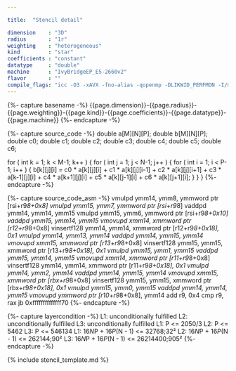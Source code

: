 ```yaml
---

title:  "Stencil detail"

dimension    : "3D"
radius       : "1r"
weighting    : "heterogeneous"
kind         : "star"
coefficients : "constant"
datatype     : "double"
machine      : "IvyBridgeEP_E5-2660v2"
flavor       : ""
compile_flags: "icc -O3 -xAVX -fno-alias -qopenmp -DLIKWID_PERFMON -I/mnt/opt/likwid-4.3.2/include -L/mnt/opt/likwid-4.3.2/lib -I./stempel/stempel/headers/ ./stempel/headers/timing.c ./stempel/headers/dummy.c solar_compilable.c -o stencil -llikwid"
---
```


{%- capture basename -%}
{{page.dimension}}-{{page.radius}}-{{page.weighting}}-{{page.kind}}-{{page.coefficients}}-{{page.datatype}}-{{page.machine}}
{%- endcapture -%}

{%- capture source_code -%}
double a[M][N][P];
double b[M][N][P];
double c0;
double c1;
double c2;
double c3;
double c4;
double c5;
double c6;

for ( int k = 1; k < M-1; k++ ) {
  for ( int j = 1; j < N-1; j++ ) {
    for ( int i = 1; i < P-1; i++ ) {
      b[k][j][i] = c0 * a[k][j][i]
        + c1 * a[k][j][i-1] + c2 * a[k][j][i+1]
        + c3 * a[k-1][j][i] + c4 * a[k+1][j][i]
        + c5 * a[k][j-1][i] + c6 * a[k][j+1][i];
    }
  }
}
{%- endcapture -%}

{%- capture source_code_asm -%}
vmulpd ymm14, ymm8, ymmword ptr [rsi+r9*8+0x8]
vmulpd ymm15, ymm7, ymmword ptr [rsi+r9*8]
vaddpd ymm14, ymm14, ymm15
vmulpd ymm15, ymm6, ymmword ptr [rsi+r9*8+0x10]
vaddpd ymm15, ymm14, ymm15
vmovupd xmm14, xmmword ptr [r12+r9*8+0x8]
vinsertf128 ymm14, ymm14, xmmword ptr [r12+r9*8+0x18], 0x1
vmulpd ymm14, ymm13, ymm14
vaddpd ymm14, ymm15, ymm14
vmovupd xmm15, xmmword ptr [r13+r9*8+0x8]
vinsertf128 ymm15, ymm15, xmmword ptr [r13+r9*8+0x18], 0x1
vmulpd ymm15, ymm1, ymm15
vaddpd ymm15, ymm14, ymm15
vmovupd xmm14, xmmword ptr [r11+r9*8+0x8]
vinsertf128 ymm14, ymm14, xmmword ptr [r11+r9*8+0x18], 0x1
vmulpd ymm14, ymm2, ymm14
vaddpd ymm14, ymm15, ymm14
vmovupd xmm15, xmmword ptr [rbx+r9*8+0x8]
vinsertf128 ymm15, ymm15, xmmword ptr [rbx+r9*8+0x18], 0x1
vmulpd ymm15, ymm0, ymm15
vaddpd ymm14, ymm14, ymm15
vmovupd ymmword ptr [r10+r9*8+0x8], ymm14
add r9, 0x4
cmp r9, rax
jb 0xffffffffffffff70
{%- endcapture -%}


{%- capture layercondition -%}
L1: unconditionally fulfilled
L2: unconditionally fulfilled
L3: unconditionally fulfilled
L1: P <= 2050/3
L2: P <= 5462
L3: P <= 546134
L1: 16*N*P + 16*P*(N - 1) <= 32768;32²
L2: 16*N*P + 16*P*(N - 1) <= 262144;90²
L3: 16*N*P + 16*P*(N - 1) <= 26214400;905²
{%- endcapture -%}

{% include stencil_template.md %}

